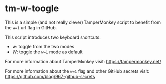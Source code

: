 # tm-w-toogle

This is a simple (and not really clever) TamperMonkey script to benefit from the `w=1` url flag in GitHub.

This script introduces two keyboard shortcuts:

- *w*: toggle from the two modes
- *W*: toggle the `w=1` mode as default

For more information about TamperMonkey visit: https://tampermonkey.net/

For more information about the `w=1` flag and other GitHub secrets visit: https://github.com/blog/967-github-secrets
